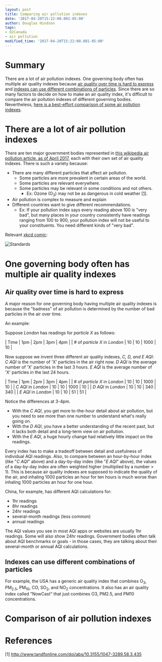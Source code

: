 ```yaml
---
layout: post
title: Comparing air pollution indexes
date: '2017-04-20T15:22:00.001-05:00'
author: Douglas Hindson
tags:
- O2Canada
- air pollution
modified_time: '2017-04-20T15:22:00.001-05:00'
---
```


# Summary

There are a lot of air pollution indexes. One governing body often has multiple air quality indexes because [air quality over time is hard to express](#air-quality-over-time-is-hard-to-express) and [indexes can use different combinations of particles](#indexes-can-use-different-combinations-of-particles). Since there are so many factors to decide on how to make an air quality index, it's difficult to compare the air pollution indexes of different governing bodies. Nevertheless, [here is a best-effort comparison of some air pollution indexes](#comparison-of-air-pollution-indexes).

# There are a lot of air pollution indexes

There are ten major government bodies represented in [this wikipedia air pollution article, as of April 2017](https://en.wikipedia.org/wiki/Air_quality_index#Indices_by_location), each with their own set of air quality indexes. There is such a variety because:

* There are many different particles that affect air pollution.
  * Some particles are more prevalent in certain areas of the world.
  * Some particles are relevant everywhere.
  * Some particles may be relevant in some conditions and not others.
    * Ex: Ozone (O<sub>3</sub>) may not be as dangerous in cold weather [[1]](#references).
* Air pollution is complex to measure and explain
* Different countries want to give different recommendations.
  * Ex: If your pollution index says every reading above 100 is "very bad", but many places in your country consistently have readings ranging from 100 to 900, your pollution index will not be useful to your constituents. You need different kinds of "very bad".

Relevant [xkcd comic](xkcd.com):

![Standards](https://imgs.xkcd.com/comics/standards.png)

# One governing body often has multiple air quality indexes 

## Air quality over time is hard to express

A major reason for one governing body having multiple air quality indexes is because the "badness" of air pollution is determined by the number of bad particles in the air over time.

An example:

Suppose *London* has readings for *particle X* as follows:

| Time                      | 1pm | 2pm | 3pm | 4pm |
| # of *particle X* in *London*  | 10 | 10 | 1000 | 10 |

Now suppose we invent three different air quality indexes, *C, D, and E AQI*:
*C AQI* is the number of 'X' particles in the air right now.
*D AQI* is the average number of 'X' particles in the last 3 hours.
*E AQI* is the average number of 'X' particles in the last 24 hours.

| Time                      | 1pm | 2pm | 3pm | 4pm |
| # of *particle X* in *London*  | 10 | 10 | 1000 | 10 |
| *C AQI* in *London*              | 10 | 10 | 1000 | 10 |
| *D AQI* in *London*              | 10 | 10 | 340 | 340 |
| *E AQI* in *London*              | 10 | 10 | 51 | 51 |

Notice the differences at 3-4pm. 

* With the *C AQI*, you get more to-the-hour detail about air pollution, but you need to see more than one number to understand what's really going on.
* With the *D AQI*, you have a better understanding of the recent past, but it lacks both detail and a long-term view on air pollution.
* With the *E AQI*, a huge hourly change had relatively little impact on the readings.

Every index has to make a tradeoff between detail and usefulness of individual AQI readings. Also, to compare between an hour-by-hour index (like "*C AQI*" above) and a day-by-day index (like "*E AQI*" above), the values of a day-by-day index are often weighted higher (multiplied by a number > 1). This is because air quality indexes are supposed to indicate the quality of the air, and inhaling 1000 particles an hour for ten hours is much worse than inhaling 1000 particles an hour for one hour.

China, for example, has different AQI calculations for:

* 1hr readings
* 8hr readings
* 24hr readings
* several-month readings (less common)
* annual readings

The AQI values you see in most AQI apps or websites are usually 1hr readings. Some will also show 24hr readings. Government bodies often talk about AQI benchmarks or goals - in those cases, they are talking about their several-month or annual AQI calculations.   

## Indexes can use different combinations of particles

For example, the USA has a generic air quality index that combines O<sub>3</sub>, PM<sub>2.5</sub>, PM<sub>10</sub>, CO, SO<sub>2</sub>, and NO<sub>2</sub> concentrations. It also has an air quality index called "NowCast" that just combines O3, PM2.5, and PM10 concentrations.

# Comparison of air pollution indexes


# References

[1] http://www.tandfonline.com/doi/abs/10.3155/1047-3289.58.3.435
